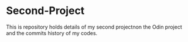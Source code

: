 # Second-Project
This is repository holds details of my second projectnon the Odin project and the commits history of my codes.
